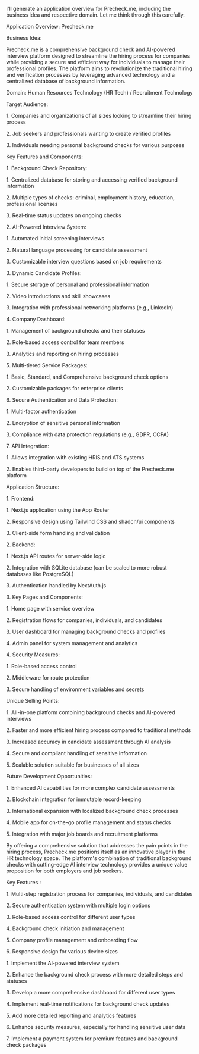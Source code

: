 I'll generate an application overview for Precheck.me, including the business idea and respective domain. Let me think through this carefully.

Application Overview: Precheck.me

Business Idea:

Precheck.me is a comprehensive background check and AI-powered interview platform designed to streamline the hiring process for companies while providing a secure and efficient way for individuals to manage their professional profiles. The platform aims to revolutionize the traditional hiring and verification processes by leveraging advanced technology and a centralized database of background information.

Domain: Human Resources Technology (HR Tech) / Recruitment Technology

Target Audience:

1\. Companies and organizations of all sizes looking to streamline their hiring process

2\. Job seekers and professionals wanting to create verified profiles

3\. Individuals needing personal background checks for various purposes

Key Features and Components:

1\. Background Check Repository:

1\. Centralized database for storing and accessing verified background information

2\. Multiple types of checks: criminal, employment history, education, professional licenses

3\. Real-time status updates on ongoing checks

2\. AI-Powered Interview System:

1\. Automated initial screening interviews

2\. Natural language processing for candidate assessment

3\. Customizable interview questions based on job requirements

3\. Dynamic Candidate Profiles:

1\. Secure storage of personal and professional information

2\. Video introductions and skill showcases

3\. Integration with professional networking platforms (e.g., LinkedIn)

4\. Company Dashboard:

1\. Management of background checks and their statuses

2\. Role-based access control for team members

3\. Analytics and reporting on hiring processes

5\. Multi-tiered Service Packages:

1\. Basic, Standard, and Comprehensive background check options

2\. Customizable packages for enterprise clients

6\. Secure Authentication and Data Protection:

1\. Multi-factor authentication

2\. Encryption of sensitive personal information

3\. Compliance with data protection regulations (e.g., GDPR, CCPA)

7\. API Integration:

1\. Allows integration with existing HRIS and ATS systems

2\. Enables third-party developers to build on top of the Precheck.me platform

Application Structure:

1\. Frontend:

1\. Next.js application using the App Router

2\. Responsive design using Tailwind CSS and shadcn/ui components

3\. Client-side form handling and validation

2\. Backend:

1\. Next.js API routes for server-side logic

2\. Integration with SQLite database (can be scaled to more robust databases like PostgreSQL)

3\. Authentication handled by NextAuth.js

3\. Key Pages and Components:

1\. Home page with service overview

2\. Registration flows for companies, individuals, and candidates

3\. User dashboard for managing background checks and profiles

4\. Admin panel for system management and analytics

4\. Security Measures:

1\. Role-based access control

2\. Middleware for route protection

3\. Secure handling of environment variables and secrets

Unique Selling Points:

1\. All-in-one platform combining background checks and AI-powered interviews

2\. Faster and more efficient hiring process compared to traditional methods

3\. Increased accuracy in candidate assessment through AI analysis

4\. Secure and compliant handling of sensitive information

5\. Scalable solution suitable for businesses of all sizes

Future Development Opportunities:

1\. Enhanced AI capabilities for more complex candidate assessments

2\. Blockchain integration for immutable record-keeping

3\. International expansion with localized background check processes

4\. Mobile app for on-the-go profile management and status checks

5\. Integration with major job boards and recruitment platforms

By offering a comprehensive solution that addresses the pain points in the hiring process, Precheck.me positions itself as an innovative player in the HR technology space. The platform's combination of traditional background checks with cutting-edge AI interview technology provides a unique value proposition for both employers and job seekers.

Key Features :

1\. Multi-step registration process for companies, individuals, and candidates

2\. Secure authentication system with multiple login options

3\. Role-based access control for different user types

4\. Background check initiation and management

5\. Company profile management and onboarding flow

6\. Responsive design for various device sizes

1\. Implement the AI-powered interview system

2\. Enhance the background check process with more detailed steps and statuses

3\. Develop a more comprehensive dashboard for different user types

4\. Implement real-time notifications for background check updates

5\. Add more detailed reporting and analytics features

6\. Enhance security measures, especially for handling sensitive user data

7\. Implement a payment system for premium features and background check packages
